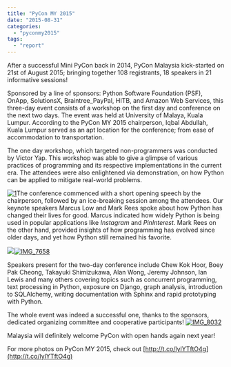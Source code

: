 ```yaml
---
title: "PyCon MY 2015"
date: "2015-08-31"
categories:
  - "pyconmy2015"
tags:
  - "report"
---
```


After a successful Mini PyCon back in 2014, PyCon Malaysia kick-started on 21st of August 2015; bringing together 108 registrants, 18 speakers in 21 informative sessions!

Sponsored by a line of sponsors: Python Software Foundation (PSF), OnApp, SolutionsX, Braintree_PayPal, HITB, and Amazon Web Services, this three-day event consists of a workshop on the first day and conference on the next two days. The event was held at University of Malaya, Kuala Lumpur. According to the PyCon MY 2015 chairperson, Iqbal Abdullah, Kuala Lumpur served as an apt location for the conference; from ease of accommodation to transportation.

The one day workshop, which targeted non-programmers was conducted by Victor Yap. This workshop was able to give a glimpse of various practices of programming and its respective implementations in the current era. The attendees were also enlightened via demonstration, on how Python can be applied to mitigate real-world problems.

[![1](/archived-images/1.png?w=300)](/archived-images/1.png)The conference commenced with a short opening speech by the chairperson, followed by an ice-breaking session among the attendees. Our keynote speakers Marcus Low and Mark Rees spoke about how Python has changed their lives for good. Marcus indicated how widely Python is being used in popular applications like _Instagram_ and _PinInterest_. Mark Rees on the other hand, provided insights of how programming has evolved since older days, and yet how Python still remained his favorite.

[![](/archived-images/img_7658.jpg)![IMG_7658](/archived-images/img_7658.jpg?w=300)](/archived-images/img_7573.jpg)

Speakers present for the two-day conference include Chew Kok Hoor, Boey Pak Cheong, Takayuki Shimizukawa, Alan Wong, Jeremy Johnson, Ian Lewis and many others covering topics such as concurrent programming, text processing in Python, exposure on Django, graph analysis, introduction to SQLAlchemy, writing documentation with Sphinx and rapid prototyping with Python.

The whole event was indeed a successful one, thanks to the sponsors, dedicated organizing committee and cooperative participants! [![IMG_8032](/archived-images/img_8032.jpg?w=300)](/archived-images/img_8032.jpg)

Malaysia will definitely welcome PyCon with open hands again next year!

For more photos on PyCon MY 2015, check out [http://t.co/lylYTftO4g](http://t.co/lylYTftO4g)
